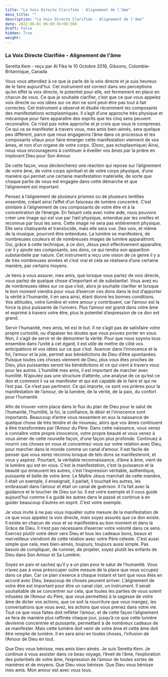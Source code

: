 ```yaml
---
title: "La Voix Directe Clarifiée - Alignement de l'âme"
menu_title: ""
description: "La Voix Directe Clarifiée - Alignement de l'âme"
date: 2022-06-01 06:00:01+00:508
draft: False
hidden: True
weight:
---
```

### La Voix Directe Clarifiée - Alignement de l'âme

Seretta Kem - reçu par Al Fike le 10 Octobre 2018, Gibsons, Colombie-Britannique, Canada

Vous vous attendiez à ce que je parle de la voix directe et je suis heureux de le faire aujourd’hui. Cet instrument est correct dans ses perceptions qu’en effet la voix directe, le potentiel pour elle, est fermement en place en chacun de vous. Ce que je souhaite clarifier, c’est que ce que vous appelez voix directe ou vos idées sur ce don ne sont peut-être pas tout à fait correctes. Cet instrument a observé et étudié récemment les composants des manifestations ectoplasmiques. Il s’agit d’une approche très physique et mécanique pour faire apparaître des esprits que les cinq sens peuvent reconnaître. Ce n’est pas notre approche et je crois que vous le comprenez. Ce qui va se manifester à travers vous, mes amis bien-aimés, sera quelque peu différent, parce que nous engageons l’âme dans ce processus et les composants vitaux pour faire émerger cette manifestation viennent de vos âmes, et non d’un organe de votre corps. (Donc, pas ectoplasmique) Ainsi, nous vous encourageons à continuer à éveiller vos âmes par la prière en implorant Dieu pour Son Amour.

De cette façon, vous déclencherez une réaction qui repose sur l’alignement de votre âme, de votre corps spirituel et de votre corps physique, d’une manière qui permet une certaine manifestation matérielle, de sorte que chaque partie de vous est engagée dans cette démarche et que l’alignement est important.

Pensez à l’alignement de plusieurs prismes ou de plusieurs lentilles ensemble, créant ainsi l’effet d’un faisceau de lumière concentré. C’est similaire à l’alignement de ces composants de votre être et à la concentration de l’énergie. En faisant cela avec notre aide, nous pouvons créer une image qui est vue par l’œil physique, entendue par les oreilles et reconnue par tous les sens. Cette image ne sera pas entièrement physique. Elle sera chatoyante et translucide, mais elle sera vue. Des voix, et même de la musique, pourront être entendues. La lumière se manifestera, de nombreuses couleurs et de nombreuses images de lumière apparaîtront. Oui, grâce à cette technique, à ce don, Jésus peut effectivement apparaître, car il y ajoute ses composants, ses dons, ce qui rendra son apparition substantielle par nature. Cet instrument a reçu une vision de ce genre il y a de très nombreuses années et c’est vrai et cela se réalisera d’une certaine manière, par certains moyens.

Je tiens à vous assurer, mes amis, que lorsque vous parlez de voix directe, vous parlez de quelque chose d’important et de substantiel. Vous avez eu de nombreuses idées sur ce que c’est, alors je souhaite clarifier et lorsque le bon moment viendra pour vous d’exercer ces dons dans le but d’apporter la vérité à l’humanité, il en sera ainsi, étant donné les bonnes conditions. Vos attitudes, votre lumière et votre amour y contribuent, car l’amour est la force la plus puissante de l’univers. Plus l’amour est grand dans votre âme et exprimé à travers votre être, plus le potentiel d’expression de ce don est grand.

Servir l’humanité, mes amis, tel est le but. Il ne s’agit pas de satisfaire votre propre curiosité, ou d’apaiser les doutes que vous pouvez porter en vous. Non, il s’agit de servir et de démontrer la vérité. Pour que nous soyons tous ensemble dans l’unité à cet égard, il est utile de mettre de côté vos anticipations et vos idées sur ce que c’est. Avancer dans l’innocence et la foi, l’amour et la joie, permet aux bénédictions de Dieu d’être spontanées. Puisque toutes ces choses viennent de Dieu, plus vous êtes proches de Dieu, plus puissantes seront les bénédictions et ce qui vient à travers vous pour les autres. L’humilité mes amis, il est important de marcher avec humilité. N’ajoutez pas une structure d’attente, une analyse de ce qu’est ce don et comment il va se manifester et qui est capable de le faire et qui ne l’est pas. Ce n’est pas pertinent. Ce qui importe, ce sont vos prières pour la manifestation de l’amour, de la lumière, de la vérité, de la paix, du confort pour l’humanité.

Afin de trouver votre place dans le flux du plan de Dieu pour le salut de l’humanité, l’humilité, la foi, la confiance, le désir et l’innocence sont importants. Beaucoup d’entre vous ressentent en eux la naissance de quelque chose de très tendre et de nouveau, alors que vos âmes continuent à être transformées par l’Amour du Père. Dans cette naissance, vous venez à connaître votre propre innocence, votre propre beauté et vous venez à vous aimer de cette nouvelle façon, d’une façon plus profonde. Continuez à nourrir ces choses en vous et concentrez-vous sur votre relation avec Dieu, pour marcher dans le monde comme un canal d’amour. Il est facile de penser que vous serez reconnu lorsque de tels dons se manifesteront, et vous y aspirez. Pourtant, la véritable reconnaissance, d’âme à âme, vient de la lumière qui est en vous. C’est la manifestation, c’est la puissance et la beauté qui émeuvent les autres, c’est l’expression véritable, authentique, puissante et belle de votre âme. Le Maître Jésus marchait de cette manière, il était un exemple, il enseignait, il parlait, il touchait les autres, les embrassait dans l’amour et était un canal de guérison. Il l’a fait avec la guidance et le toucher de Dieu sur lui. Il est votre exemple et il vous guide aujourd’hui comme il a guidé les autres dans le passé et continue à en guider beaucoup d’autres en esprit. C’est votre exemple.

Je vous invite à ne pas vous inquiéter outre mesure de la manifestation de ce que vous appelez la voix directe, mais soyez assurés que ce don existe. Il existe en chacun de vous et se manifestera au bon moment et dans la Grâce de Dieu. Il n’est pas nécessaire d’exercer votre volonté dans ce sens. Exercez plutôt votre désir vers Dieu et tous les cadeaux bons, beaux et merveilleux viendront de cette relation avec votre Père céleste. C’est aussi simple que cela, mes bien-aimés, toujours, toujours aussi simple. Pas besoin de compliquer, de ruminer, de projeter, soyez plutôt les enfants de Dieu dans Son Amour et Sa Lumière.

Soyez en paix et sachez qu’il y a un plan pour le salut de l’humanité. Vous n’avez pas à vous préoccuper outre mesure de la place que vous occupez dans ce plan. Car ce plan s’exerce à chaque instant et tant que vous êtes en accord avec Dieu, beaucoup de choses peuvent arriver. L’alignement de votre être est important pour être un canal clair, un instrument. Il serait souhaitable de se concentrer sur cela, que toutes les parties de vous soient infusées de l’Amour du Père, que vous permettiez à la sagesse de votre âme de dicter vos actions, que ce soit la nourriture que vous mangez, les conversations que vous avez, les actions que vous prenez dans votre vie. Tout ce que vous faites doit refléter l’amour, et de cette façon l’alignement se fera de manière plus raffinée chaque jour, jusqu’à ce que cette lumière devienne concentrée et puissante, permettant à de nombreux cadeaux de se manifester. Mais cette lumière doit venir de votre âme et cette âme doit être remplie de lumière. Il en sera ainsi en toutes choses, l’infusion de l’Amour de Dieu en tout.

Que Dieu vous bénisse, mes amis bien-aimés. Je suis Seretta Kem. Je continue à vous assister dans ce beau voyage, l’éveil de l’âme, l’exploration des potentiels de votre âme, l’expression de l’amour de toutes sortes de manières et de moyens. Que Dieu vous bénisse. Que Dieu vous bénisse mes amis. Mon amour est avec vous tous.



